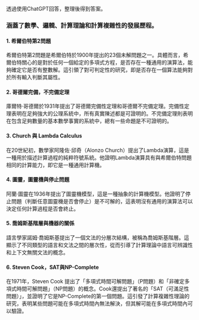 透過使用ChatGPT回答，整理後得到答案。
### 涵蓋了數學、邏輯、計算理論和計算複雜性的發展歷程。
#### 1. 希爾伯特第2問題
希爾伯特第2問題是希爾伯特於1900年提出的23個未解問題之一。具體而言，希爾伯特關心的是對於任何一個給定的多項式方程，是否存在一種通用的演算法，能夠確定它是否有整數解。這引領了對可判定性的研究，即是否存在一個算法能夠對於所有輸入判斷其屬性。

#### 2. 哥德爾完備，不完備定理
庫爾特·哥德爾於1931年提出了哥德爾完備性定理和哥德爾不完備定理。完備性定理表明在足夠強大的公理系統中，所有真實陳述都是可證明的。不完備定理則表明在包含足夠數量的基本數學事實的系統中，總有一些命題是不可證明的。

#### 3. Church 與 Lambda Calculus
在20世紀初，數學家阿隆佐·邱奇（Alonzo Church）提出了Lambda演算，這是一種用於描述計算過程的純粹符號系統。他證明Lambda演算具有與希爾伯特問題相同的計算能力，即它是一種通用計算機。

#### 4. 圖靈，圖靈機與停止問題
阿蘭·圖靈在1936年提出了圖靈機模型，這是一種抽象的計算機模型。他證明了停止問題（判斷任意圖靈機是否會停止）是不可解的，這表明沒有通用的演算法可以決定任何計算過程是否會終止。

#### 5. 喬姆斯基階層與機器的關係
語言學家諾姆·喬姆斯基提出了一個文法的分層次結構，被稱為喬姆斯基階層。這顯示了不同類型的語言和文法之間的層次性，從而引導了計算理論中語言可辨識性和上下文無關文法的概念。

#### 6. Steven Cook，SAT與NP-Complete
在1971年，Steven Cook 提出了「多項式時間可解問題」（P問題）和「非確定多項式時間可解問題」（NP問題）的概念。Cook還提出了著名的「SAT（可滿足性問題）」，並證明了它是NP-Complete的第一個問題。這引發了計算複雜性理論的研究，表明某些問題可能在多項式時間內無法解決，但其解可能在多項式時間內可以驗證。

